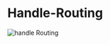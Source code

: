 # Handle-Routing


![handle Routing](https://user-images.githubusercontent.com/77453496/207983257-5e80dcf7-ff23-42c1-b200-d0a435216a49.gif)
